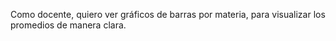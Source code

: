 Como docente, quiero ver gráficos de barras por materia, para visualizar los promedios de manera clara.